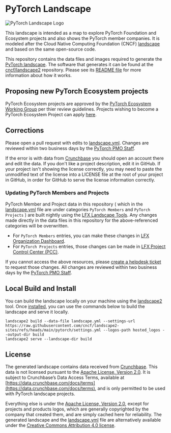 # PyTorch Landscape

![PyTorch Landscape Logo](https://raw.githubusercontent.com/pytorch/pytorch/0d4cedaa47c7ee22042eb24e87eb3cfe95502404/docs/source/_static/img/pytorch-logo-dark.svg)

This landscape is intended as a map to explore PyTorch Foundation and Ecosystem projects and also shows the PyTorch member companies. It is modeled after the Cloud Native Computing Foundation (CNCF) [landscape](https://landscape.cncf.io) and based on the same open-source code.

This repository contains the data files and images required to generate the [PyTorch landscape](https://landscape.pytorch.org). The software that generates it can be found at the [cncf/landscape2](https://github.com/cncf/landscape2) repository. Please see its [README file](https://github.com/cncf/landscape2#landscape2) for more information about how it works.

## Proposing new PyTorch Ecosystem projects

PyTorch Ecosystem projects are approved by the [PyTorch Ecosystem Working Group](https://github.com/pytorch-fdn/ecosystem) per thier review guidelines. Projects wishing to become a PyTorch Ecosystem Project can apply [here](https://github.com/pytorch-fdn/ecosystem/issues/new).

## Corrections

Please open a pull request with edits to [landscape.yml](landscape.yml). Changes are reviewed within two business days by the [PyTorch PMO Staff](mailto:support@pytorch.org).

If the error is with data from [Crunchbase](https://www.crunchbase.com/) you should open an account there and edit the data. If you don't like a project description, edit it in GitHub. If your project isn't showing the license correctly, you may need to paste the unmodified text of the license into a LICENSE file at the root of your project in GitHub, in order for GitHub to serve the license information correctly.

### Updating PyTorch Members and Projects

PyTorch Member and Project data in this repository ( which in the [landscape.yml](landscape.yml) file are under categories `PyTorch Members` and `PyTorch Projects` ) are built nightly using the [LFX Landscape Tools](https://github.com/jmertic/lfx-landscape-tools). Any changes made directly in the data files in this repository for the above-referenced categories will be overwritten.

- For `PyTorch Members` entries, you can make these changes in [LFX Organization Dashboard](https://docs.linuxfoundation.org/lfx/organization-dashboard/organization-profile).
- For `PyTorch Projects` entries, those changes can be made in [LFX Project Control Center (PCC)](https://docs.linuxfoundation.org/lfx/project-control-center/v2-latest-version/operations/project-definition).

If you cannot access the above resources, please [create a helpdesk ticket](https://members.pytorch.org) to request those changes. All changes are reviewed within two business days by the [PyTorch PMO Staff](mailto:support@pytorch.org).

## Local Build and Install

You can build the landscape locally on your machine using the [landscape2](https://github.com/cncf/landscape2) tool. Once [installed](https://github.com/cncf/landscape2?tab=readme-ov-file#installation), you can use the commands below to build the landscape and serve it locally.

```shell
landscape2 build --data-file landscape.yml --settings-url https://raw.githubusercontent.com/cncf/landscape2-sites/refs/heads/main/pytorch/settings.yml --logos-path hosted_logos --output-dir build
landscape2 serve --landscape-dir build
```

## License

The generated landscape contains data received from [Crunchbase](http://www.crunchbase.com). This data is not licensed pursuant to the [Apache License, Version 2.0](https://www.apache.org/licenses/LICENSE-2.0.txt). It is subject to Crunchbase’s Data Access Terms, available at [https://data.crunchbase.com/docs/terms](https://data.crunchbase.com/docs/terms), and is only permitted to be used with PyTorch landscape projects.

Everything else is under the [Apache License, Version 2.0](https://www.apache.org/licenses/LICENSE-2.0.txt), except for projects and products logos, which are generally copyrighted by the company that created them, and are simply cached here for reliability. The generated landscape and the [landscape.yml](landscape.yml) file are alternatively available under the [Creative Commons Attribution 4.0 license](https://creativecommons.org/licenses/by/4.0/).
